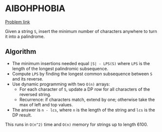 # AIBOHPHOBIA

[Problem link](https://www.spoj.com/problems/AIBOHP/)

Given a string `S`, insert the minimum number of characters anywhere to turn it into a palindrome.

## Algorithm

- The minimum insertions needed equal `|S| - LPS(S)` where `LPS` is the length of the longest palindromic subsequence.
- Compute `LPS` by finding the longest common subsequence between `S` and its reverse.
- Use dynamic programming with two `O(n)` arrays:
  - For each character of `S`, update a DP row for all characters of the reversed string.
  - Recurrence: if characters match, extend by one; otherwise take the max of left and top values.
- The answer is `n - lcs`, where `n` is the length of the string and `lcs` is the DP result.

This runs in `O(n^2)` time and `O(n)` memory for strings up to length 6100.
